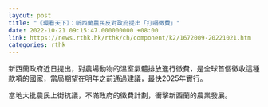 ```yaml
---
layout: post
title: "《環看天下》：新西蘭農民反對政府提出「打嗝徵費」"
date: 2022-10-21 09:15:47.000000000 +08:00
link: https://news.rthk.hk/rthk/ch/component/k2/1672009-20221021.htm
categories: rthk
---
```


新西蘭政府近日提出，對農場動物的溫室氣體排放進行徵費，是全球首個徵收這種款項的國家，當局期望在明年之前通過建議，最快2025年實行。

當地大批農民上街抗議，不滿政府的徵費計劃，衝擊新西蘭的農業發展。

